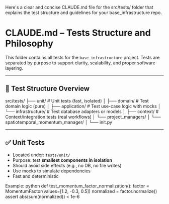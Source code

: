 Here's a clear and concise CLAUDE.md file for the src/tests/ folder that explains the test structure and guidelines for your base_infrastructure repo.

# CLAUDE.md – Tests Structure and Philosophy

This folder contains all tests for the `base_infrastructure` project. Tests are separated by purpose to support clarity, scalability, and proper software layering.

---

## 🧪 Test Structure Overview

src/tests/
├── unit/ # Unit tests (fast, isolated)
│ ├── domain/ # Test domain logic (pure)
│ ├── application/ # Test use-case logic with mocks
│ └── infrastructure/ # Test database adapters or models
│
├── context/ # Context/integration tests (real workflows)
│ └── project_managers/
│ └── spatiotemporal_momentum_manager/
│
└── init.py


---

## ✅ Unit Tests

- Located under: `tests/unit/`
- Purpose: test **smallest components in isolation**
- Should avoid side effects (e.g., no DB, no file writes)
- Use mocks to simulate dependencies
- Fast and deterministic

Example:
python
def test_momentum_factor_normalization():
    factor = MomentumFactor(values=[1.2, -0.3, 0.5])
    normalized = factor.normalize()
    assert abs(sum(normalized)) < 1e-6

